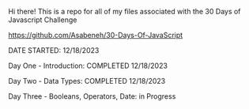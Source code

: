 Hi there! This is a repo for all of my files associated with the 30 Days of Javascript Challenge

https://github.com/Asabeneh/30-Days-Of-JavaScript 

DATE STARTED: 12/18/2023

Day One - Introduction: COMPLETED 12/18/2023

Day Two - Data Types: COMPLETED 12/18/2023

Day Three - Booleans, Operators, Date: in Progress
